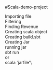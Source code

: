#Scala-demo-project

Importing file\
Filtering\
Finding Revenue\
Creating scala object\
Creating build.sbt\
Creating Jar\
running jar\
  sbt run\
  or\
  scala 'jarfile'\
